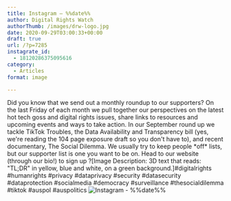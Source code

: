 ```yaml
---
title: Instagram – %%date%%
author: Digital Rights Watch
authorThumb: /images/drw-logo.jpg
date: 2020-09-29T03:00:33+00:00
draft: true
url: /?p=7285
instagrate_id:
  - 18120286375095616
category:
  - Articles
format: image

---
```

Did you know that we send out a monthly roundup to our supporters? On the last Friday of each month we pull together our perspectives on the latest hot tech goss and digital rights issues, share links to resources and upcoming events and ways to take action. In our September round up we tackle TikTok Troubles, the Data Availability and Transparency bill (yes, we're reading the 104 page exposure draft so you don't have to), and recent documentary, The Social Dilemma. We usually try to keep people \*off\* lists, but our supporter list is one you want to be on. Head to our website (through our bio!) to sign up ?[Image Description: 3D text that reads: "TL;DR" in yellow, blue and white, on a green background.]#digitalrights #humanrights #privacy #dataprivacy #security #datasecurity #dataprotection #socialmedia #democracy #surveillance #thesocialdilemma #tiktok #auspol #auspolitics
<img decoding="async" src="https://digitalrightswatch.org.au/wp-content/uploads/2020/09/120201357_1714301162052308_2797750790035001637_n.jpg" alt="Instagram - %%date%%" />
